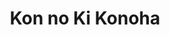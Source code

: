 --- 
title: "Kon no Ki Konoha"
publishdate: "2019-5-25T16:48:46+02:00"
src: "https://365manga.net/manga/kon-no-ki-konoha"
image: "https://data.365manga.net/images/thumbnails/19222-kon-no-ki-konoha.jpg"
description: "[Summary By: Love_Blossom] Akino can only see the man of the deep blue tree only when autumn comes. Over the years, her love for him grew deeply. Ahh if only he were human..."
---
